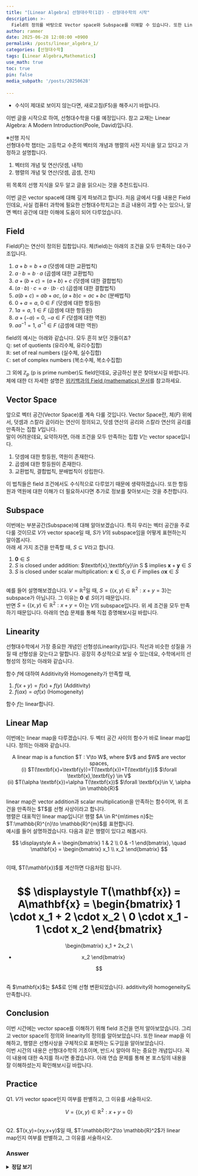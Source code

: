 ```yaml
---
title: "[Linear Algebra] 선형대수학(1강) - 선형대수학의 시작"
description: >-
  Field의 정의를 바탕으로 Vector space와 Subspace를 이해할 수 있습니다. 또한 Linearity와 Linear map을 이해할 수 있습니다.
author: rammer
date: 2025-06-28 12:08:00 +0900
permalink: /posts/linear_algebra_1/
categories: [선형대수학]
tags: [Linear Algebra,Mathematics]
use_math: true
toc: true
pin: false
media_subpath: '/posts/20250628'

---
```

  * 수식이 제대로 보이지 않는다면, 새로고침(F5)을 해주시기 바랍니다.  
  
  
 이번 글을 시작으로 하여, 선형대수학을 다룰 예정입니다.
 참고 교재는 Linear Algebra: A Modern Introduction(Poole, David)입니다.

  ※선행 지식<br>
 선형대수학 챕터는 고등학교 수준의 벡터의 개념과 행렬의 사전 지식을 알고 있다고 가정하고 설명합니다.<br>
 1. 벡터의 개념 및 연산(덧셈, 내적)
 2. 행렬의 개념 및 연산(덧셈, 곱셈, 전치)
  
위 목록의 선행 지식을 모두 알고 글을 읽으시는 것을 추천드립니다.

이번 글은 vector space에 대해 깊게 파보려고 합니다. 처음 글에서 다룰 내용은 Field인데요, 사실 컴퓨터 과학에 필요한 선형대수학치고는 조금 내용이 과할 수는 있으나, 알면 벡터 공간에 대한 이해에 도움이 되어 다루었습니다.<br>

## Field
Field($F$)는 연산이 정의된 집합입니다. 체(field)는 아래의 조건을 모두 만족하는 대수구조입니다.<br>
1. $a+b=b+a$ (덧셈에 대한 교환법칙)
2. $a\cdot b=b\cdot a$  (곱셈에 대한 교환법칙)
3. $a+(b+c)=(a+b)+c$  (덧셈에 대한 결합법칙)
4. $(a\cdot b)\cdot c=a\cdot (b\cdot c)$  (곱셈에 대한 결합법칙)
5. $a(b+c)=ab+ac$, $(a+b)c=ac+bc$  (분배법칙)
6. $0+a=a$, $0\in F$  (덧셈에 대한 항등원)
7. $1a = a$, $1\in F$  (곱셈에 대한 항등원)
8. $a+(-a)=0$, $-a\in F$  (덧셈에 대한 역원)
9. $aa^{-1}=1$, $a^{-1}\in F$  (곱셈에 대한 역원)

field의 예시는 아래와 같습니다. 모두 흔히 보던 것들이죠?<br>
$\mathbb{Q}$: set of quotients (유리수체, 유리수집합)  
$\mathbb{R}$: set of real numbers (실수체, 실수집합)  
$\mathbb{C}$: set of complex numbers (복소수체, 복소수집합)

그 외에 $\mathbb{Z}_p$ (p is prime number)도 field인데요, 궁금하신 분은 찾아보시길 바랍니다.<br>
체에 대한 더 자세한 설명은 [위키백과의 Field (mathematics) 문서](https://en.wikipedia.org/wiki/Field_(mathematics))를 참고하세요.<br>

## Vector Space
앞으로 벡터 공간(Vector Space)를 계속 다룰 것입니다. Vector Space란, 체($F$) 위에서, 덧셈과 스칼라 곱이라는 연산이 정의되고, 덧셈 연산의 공리와 스칼라 연산의 공리를 만족하는 집합 $V$입니다.<br>
말이 어려운데요, 요약하자면, 아래 조건을 모두 만족하는 집합 $V$는 vector space입니다.
1. 덧셈에 대한 항등원, 역원이 존재한다.
2. 곱셈에 대한 항등원이 존재한다.
3. 교환법칙, 결합법칙, 분배법칙이 성립한다.  
  
이 법칙들은 field 조건에서도 수식적으로 다루었기 때문에 생략하겠습니다. 또한 항등원과 역원에 대한 이해가 더 필요하시다면 추가로 정보를 찾아보시는 것을 추천합니다.

## Subspace
이번에는 부분공간(Subspace)에 대해 알아보겠습니다. 특히 우리는 벡터 공간을 주로 다룰 것이므로 $V$가 vector space일 때, $S$가 $V$의 subspace임을 어떻게 표현하는지 알아봅시다.<br>
아래 세 가지 조건을 만족할 때, $S\subseteq V$라고 합니다.<br>
1. $\textbf{0} \in S$
2. $S$ is closed under addition: $\textbf{x},\textbf{y}\in S $ implies $\textbf{x}+\textbf{y}\in S$
3. $S$ is closed under scalar multiplication: $\textbf{x}\in S, \alpha\in F$ implies $\alpha\textbf{x}\in S$   

<br>예를 들어 설명해보겠습니다. $V=\mathbb{R}^{2}$일 때, $S=\{(x,y)\in \mathbb{R}^{2}:x+y=3\}$는 subspace가 아닙니다. 그 이유는 $\textbf{0}\notin S$이기 때문입니다.<br>
반면 $S=\{(x,y)\in \mathbb{R}^{2}:x+y=0\}$는 $V$의 subspace입니다. 위 세 조건을 모두 만족하기 때문입니다. 아래의 연습 문제를 통해 직접 증명해보시길 바랍니다.<br>

## Linearity
선형대수학에서 가장 중요한 개념인 선형성(Linearity)입니다. 직선과 비슷한 성질을 가질 때 선형성을 갖는다고 말합니다. 굉장히 추상적으로 보일 수 있는데요, 수학에서의 선형성의 정의는 아래와 같습니다.  

함수 $f$에 대하여 Additivity와 Homogeneity가 만족할 때,
1. $f(x+y)=f(x)+f(y)$  (Additivity)
2. $f(\alpha x)=\alpha f(x)$  (Homogeneity)
  
함수 $f$는 linear합니다.

## Linear Map
이번에는 linear map을 다루겠습니다. 두 벡터 공간 사이의 함수가 바로 linear map입니다. 정의는 아래와 같습니다.
<div align="center">
A linear map is a function $T : V\to W$, where $V$ and $W$ are vector spaces,<br> 
(i) $T(\textbf{x}+\textbf{y})=T(\textbf{x})+T(\textbf{y})$ $\forall \textbf{x},\textbf{y} \in V$<br>
(ii) $T(\alpha \textbf{x})=\alpha T(\textbf{x})$ $\forall \textbf{x}\in V, \alpha \in \mathbb{R}$<br>
</div>
<br>
linear map은 vector addition과 scalar multiplication을 만족하는 함수이며, 위 조건을 만족하는 $T$를 선형 사상이라고 합니다.<br>
행렬은 대표적인 linear map입니다! 행렬 $A \in R^{m\times n}$는 $T:\mathbb{R}^{n}\to \mathbb{R}^{m}$를 표현합니다.<br>
예시를 들어 설명하겠습니다. 다음과 같은 행렬이 있다고 해봅시다.<br>
<div align="center">

$$
\displaystyle
A = \begin{bmatrix} 1 & 2 \\ 0 & -1 \end{bmatrix}, \quad 
\mathbf{x} = \begin{bmatrix} x_1 \\ x_2 \end{bmatrix}
$$
</div>
<br>
이때, $T(\mathbf{x})$를 계산하면 다음처럼 됩니다.<br>

<div align="center">

$$
\displaystyle
T(\mathbf{x}) = A\mathbf{x} = 
\begin{bmatrix}
1 \cdot x_1 + 2 \cdot x_2 \\
0 \cdot x_1 - 1 \cdot x_2
\end{bmatrix}
=
\begin{bmatrix}
x_1 + 2x_2 \\
- x_2
\end{bmatrix}

$$
</div>
<br>
즉 $\mathbf{x}$는 $A$로 인해 선형 변환되었습니다. additivity와 homogeneity도 만족합니다.


## **Conclusion**
이번 시간에는 vector space를 이해하기 위해 field 조건을 먼저 알아보았습니다. 그리고 vector space의 정의와 linearity의 정의를 알아보았습니다. 또한 linear map을 이해하고, 행렬은 선형사상을 구체적으로 표현하는 도구임을 알아보았습니다.<br>
이번 시간의 내용은 선형대수학의 기초이며, 반드시 알아야 하는 중요한 개념입니다. 꼭 이 내용에 대한 숙지를 하시면 좋겠습니다. 아래 연습 문제를 통해 본 포스팅의 내용을 잘 이해하셨는지 확인해보시길 바랍니다.


## **Practice** 
Q1. $V$가 vector space인지 여부를 판별하고, 그 이유를 서술하시오.
<div align="center">

$$
\displaystyle
V=\{(x,y)\in \mathbb{R}^{2}:x+y=0\}
$$
</div><br>
Q2. $T(x,y)=(xy,x+y)$일 때, $T:\mathbb{R}^2\to \mathbb{R}^2$가 linear map인지 여부를 판별하고, 그 이유를 서술하시오.<br>

### Answer
<details>
  <summary><strong>정답 보기</strong></summary>
  <br>
  <img src="../../assets/img/resources/linear_algebra/lecture1_answer.jpg"
     alt="Description"
     loading="lazy"
     class="image-style">
</details>
